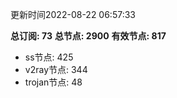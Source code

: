 更新时间2022-08-22 06:57:33

**总订阅: 73**
**总节点: 2900**
**有效节点: 817**
- ss节点: 425
- v2ray节点: 344
- trojan节点: 48
